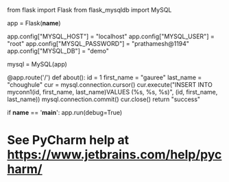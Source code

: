from flask import Flask
from flask_mysqldb import MySQL

app = Flask(__name__)

app.config["MYSQL_HOST"] = "localhost"
app.config["MYSQL_USER"] = "root"
app.config["MYSQL_PASSWORD"] = "prathamesh@1194"
app.config["MYSQL_DB"] = "demo"

mysql = MySQL(app)


@app.route('/')
def about():
    id = 1
    first_name = "gauree"
    last_name = "choughule"
    cur = mysql.connection.cursor()
    cur.execute("INSERT INTO myconn1(id, first_name, last_name)VALUES (%s, %s, %s)", (id, first_name, last_name))
    mysql.connection.commit()
    cur.close()
    return "success"


if __name__ == '__main__':
    app.run(debug=True)

# See PyCharm help at https://www.jetbrains.com/help/pycharm/